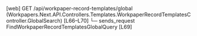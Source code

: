 [web] GET /api/workpaper-record-templates/global  (Workpapers.Next.API.Controllers.Templates.WorkpaperRecordTemplatesController.GlobalSearch)  [L66–L70]
  └─ sends_request FindWorkpaperRecordTemplatesGlobalQuery [L69]

